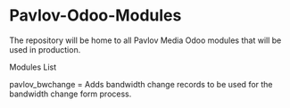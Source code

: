 # Pavlov-Odoo-Modules

The repository will be home to all Pavlov Media Odoo modules that will be used in production. 

Modules List

pavlov_bwchange = Adds bandwidth change records to be used for the bandwidth change form process.

